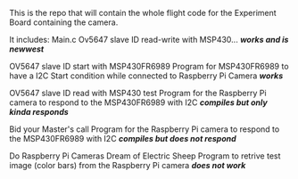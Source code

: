 This is the repo that will contain the whole flight code for the Experiment Board containing the camera.

It includes:
Main.c
Ov5647 slave ID read-write with MSP430...
***works and is newwest***

OV5647 slave ID start with MSP430FR6989
Program for MSP430FR6989 to have a I2C Start condition while connected to Raspberry Pi Camera
***works***

OV5647 slave ID read with MSP430 test
Program for the Raspberry Pi camera to respond to the MSP430FR6989 with I2C
***compiles but only kinda responds***

Bid your Master's call
Program for the Raspberry Pi camera to respond to the MSP430FR6989 with I2C
***compiles but does not respond***

Do Raspberry Pi Cameras Dream of Electric Sheep
Program to retrive test image (color bars) from the Raspberry Pi camera
***does not work***
